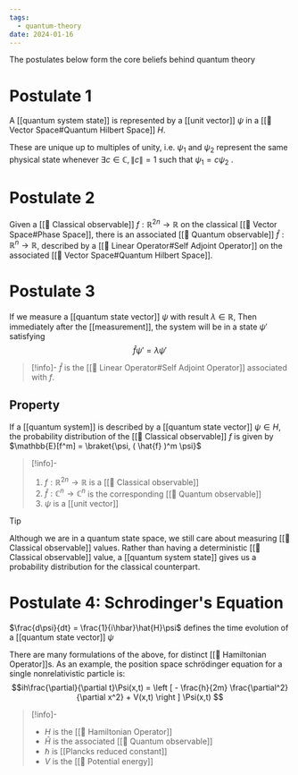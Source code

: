 ```yaml
---
tags:
  - quantum-theory
date: 2024-01-16
---
```

The postulates below form the core beliefs behind quantum theory

# Postulate 1
A [[quantum system state]] is represented by a [[unit vector]] $\psi$ in a [[📘 Vector Space#Quantum Hilbert Space]] $H$.

These are unique up to multiples of unity, i.e. $\psi_1$ and $\psi_2$ represent the same physical state whenever $\exists c \in \mathbb{C}, \| c \| = 1$ such that $\psi_1 = c \psi_2$ .

# Postulate 2
Given a [[📘 Classical observable]] $f: \mathbb{R}^{2n} \rightarrow \mathbb{R}$ on the classical [[📘 Vector Space#Phase Space]], there is an associated [[📘 Quantum observable]] $\hat{f} : \mathbb{R}^n \rightarrow \mathbb{R}$, described by a [[📘 Linear Operator#Self Adjoint Operator]] on the associated [[📘 Vector Space#Quantum Hilbert Space]]. 
# Postulate 3
If we measure a [[quantum state vector]] $\psi$ with result $\lambda \in \mathbb{R}$, Then immediately after the [[measurement]], the system will be in a state $\psi'$ satisfying $$\hat{f} \psi ' = \lambda \psi'$$
>[!info]-
> $\hat{f}$ is the [[📘 Linear Operator#Self Adjoint Operator]] associated with $f$. 

## Property

If a [[quantum system]] is described by a [[quantum state vector]] $\psi \in H$, the probability distribution of the [[📘 Classical observable]] $f$ is given by $\mathbb{E}[f^m] = \braket{\psi, ( \hat{f} )^m \psi}$

>[!info]-
> 1. $f : \mathbb{R}^{2n} \rightarrow \mathbb{R}$ is a [[📘 Classical observable]]
> 2. $\hat{f}: \mathbb{C}^{n} \rightarrow \mathbb{C}^n$ is the corresponding [[📘 Quantum observable]]
> 3. $\psi$ is a [[unit vector]]

>[!tip]
> Although we are in a quantum state space, we still care about measuring [[📘 Classical observable]] values. Rather than having a deterministic [[📘 Classical observable]] value, a [[quantum system state]] gives us a probability distribution for the classical counterpart.



# Postulate 4: Schrodinger's Equation
$\frac{d\psi}{dt} = \frac{1}{i\hbar}\hat{H}\psi$ defines the time evolution of a [[quantum state vector]] $\psi$

There are many formulations of the above, for distinct [[📘 Hamiltonian Operator]]s. As an example, the position space schrödinger equation for a single nonrelativistic particle is: $$ih\frac{\partial}{\partial t}\Psi(x,t) = \left [ - \frac{h}{2m} \frac{\partial^2}{\partial x^2} + V(x,t) \right ] \Psi(x,t) $$
>[!info]-
> - $H$ is the [[📘 Hamiltonian Operator]] 
> - $\hat{H}$ is the associated [[📘 Quantum observable]]
> - $\hbar$ is [[Plancks reduced constant]]
> - $V$ is the [[📘 Potential energy]]
